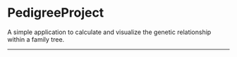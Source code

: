 # PedigreeProject

A simple application to calculate and visualize the genetic relationship within a family tree.
___
